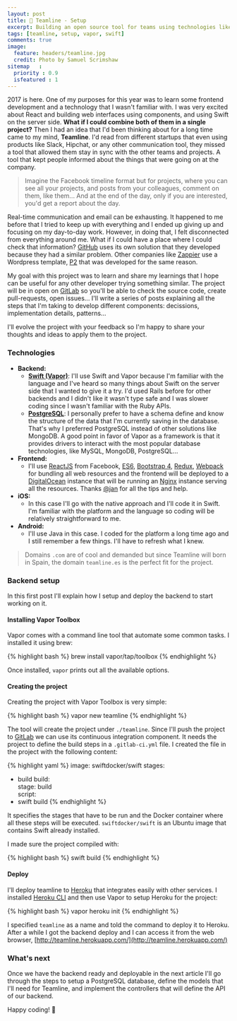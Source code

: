 ```yaml
---
layout: post
title: 📝 Teamline - Setup
excerpt: Building an open source tool for teams using technologies like Swift on the server side, and ReactJS for the frontend.
tags: [teamline, setup, vapor, swift]
comments: true
image:
  feature: headers/teamline.jpg
  credit: Photo by Samuel Scrimshaw
sitemap   :
  priority : 0.9
  isfeatured : 1
---
```


2017 is here. One of my purposes for this year was to learn some frontend development and a technology that I wasn't familiar with. I was very excited about React and building web interfaces using components, and using Swift on the server side. **What if I could combine both of them in a single project?** Then I had an idea that I'd been thinking about for a long time came to my mind, **Teamline**. I'd read from different startups that even using products like Slack, Hipchat, or any other communication tool, they missed a tool that allowed them stay in sync with the other teams and projects. A tool that kept people informed about the things that were going on at the company.

> Imagine the Facebook timeline format but for projects, where you can see all your projects, and posts from your colleagues, comment on them, like them... And at the end of the day, only if you are interested, you'd get a report about the day.

Real-time communication and email can be exhausting. It happened to me before that I tried to keep up with everything and I ended up giving up and focusing on my day-to-day work. However, in doing that, I felt disconnected from everything around me. What if I could have a place where I could check that information? [GitHub](https://github.com) uses its own solution that they developed because they had a similar problem. Other companies like [Zappier](https://zappier.com) use a Wordpress template, [P2](https://p2theme.com/) that was developed for the same reason. 

My goal with this project was to learn and share my learnings that I hope can be useful for any other developer trying something similar. The project will be in open on [GitLab](https://gitlab.com) so you'll be able to check the source code, create pull-requests, open issues... I'll write a series of posts explaining all the steps that I'm taking to develop different components: decissions, implementation details, patterns...

I'll evolve the project with your feedback so I'm happy to share your thoughts and ideas to apply them to the project.

### Technologies

- **Backend:**
  - **[Swift (Vapor)](https://vapor.codes/)**: I'll use Swift and Vapor because I'm familiar with the language and I've heard so many things about Swift on the server side that I wanted to give it a try. I'd used Rails before for other backends and I didn't like it wasn't type safe and I was slower coding since I wasn't familiar with the Ruby APIs.
  - [**PostgreSQL**](https://www.postgresql.org/): I personally prefer to have a schema define and know the structure of the data that I'm currently saving in the database. That's why I preferred PostgreSQL instead of other solutions like MongoDB. A good point in favor of Vapor as a framework is that it provides drivers to interact with the most popular database technologies, like MySQL, MongoDB, PostgreSQL...
- **Frontend:**
  - I'll use [ReactJS](https://facebook.github.io/react/) from Facebook, [ES6](http://es6-features.org/), [Bootstrap 4](https://v4-alpha.getbootstrap.com/), [Redux](https://github.com/reactjs/redux), [Webpack](https://webpack.github.io/) for bundling all web resources and the frontend will be deployed to a [DigitalOcean](https://www.digitalocean.com/) instance that will be running an [Nginx](https://www.nginx.com/resources/wiki/) instance serving all the resources. Thanks [@jan](https://twitter.com/thedeftone) for all the tips and help.
- **iOS:**
  - In this case I'll go with the native approach and I'll code it in Swift. I'm familiar with the platform and the language so coding will be relatively straightforward to me.
- **Android:**
  - I'll use Java in this case. I coded for the platform a long time ago and I still remember a few things. I'll have to refresh what I knew.

> Domains `.com` are of cool and demanded but since Teamline will born in Spain, the domain `teamline.es` is the perfect fit for the project.

### Backend setup

In this first post I'll explain how I setup and deploy the backend to start working on it.

#### Installing Vapor Toolbox

Vapor comes with a command line tool that automate some common tasks. I installed it using brew:

{% highlight bash %}
brew install vapor/tap/toolbox
{% endhighlight %}

Once installed, `vapor` prints out all the available options.

#### Creating the project

Creating the project with Vapor Toolbox is very simple:

{% highlight bash %}
vapor new teamline
{% endhighlight %}

The tool will create the project under `./teamline`. Since I'll push the project to [GitLab](https://gitlab.com) we can use its continuous integration component. It needs the project to define the build steps in a `.gitlab-ci.yml` file. I created the file in the project with the following content:

{% highlight yaml %}
image: swiftdocker/swift 
stages:   
  - build 
build:   
  stage: 
    build   
  script:   
  - swift build
{% endhighlight %}

It specifies the stages that have to be run and the Docker container where all these steps will be executed. `swiftdocker/swift` is an Ubuntu image that contains Swift already installed.

I made sure the project compiled with:

{% highlight bash %}
swift build
{% endhighlight %}

#### Deploy

I'll deploy teamline to [Heroku](https://heroku.com) that integrates easily with other services. I installed [Heroku CLI]() and then use Vapor to setup Heroku for the project:

{% highlight bash %}
vapor heroku init
{% endhighlight %}

I specified `teamline` as a name and told the command to deploy it to Heroku. After a while I got the backend deploy and I can access it from the web browser, [http://teamline.herokuapp.com/](http://teamline.herokuapp.com/)

### What's next

Once we have the backend ready and deployable in the next article I'll go through the steps to setup a PostgreSQL database, define the models that I'll need for Teamline, and implement the controllers that will define the API of our backend.

Happy coding! :tada:

